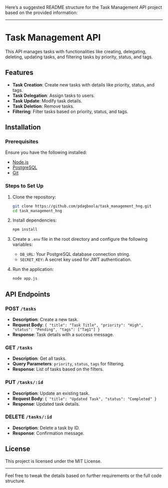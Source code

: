 Here’s a suggested README structure for the Task Management API project based on the provided information:

---

# Task Management API

This API manages tasks with functionalities like creating, delegating, deleting, updating tasks, and filtering tasks by priority, status, and tags.

## Features

- **Task Creation**: Create new tasks with details like priority, status, and tags.
- **Task Delegation**: Assign tasks to users.
- **Task Update**: Modify task details.
- **Task Deletion**: Remove tasks.
- **Filtering**: Filter tasks based on priority, status, and tags.

## Installation

### Prerequisites

Ensure you have the following installed:

- [Node.js](https://nodejs.org/)
- [PostgreSQL](https://www.postgresql.org/)
- [Git](https://git-scm.com/)

### Steps to Set Up

1. Clone the repository:

   ```bash
   git clone https://github.com/pdagboola/task_management_hng.git
   cd task_management_hng
   ```

2. Install dependencies:

   ```bash
   npm install
   ```

3. Create a `.env` file in the root directory and configure the following variables:

   - `DB_URL`: Your PostgreSQL database connection string.
   - `SECRET_KEY`: A secret key used for JWT authentication.

4. Run the application:
   ```bash
   node app.js
   ```

## API Endpoints

### POST `/tasks`

- **Description**: Create a new task.
- **Request Body**: `{ "title": "Task Title", "priority": "High", "status": "Pending", "tags": ["Tag1"] }`
- **Response**: Task details with a success message.

### GET `/tasks`

- **Description**: Get all tasks.
- **Query Parameters**: `priority`, `status`, `tags` for filtering.
- **Response**: List of tasks based on the filters.

### PUT `/tasks/:id`

- **Description**: Update an existing task.
- **Request Body**: `{ "title": "Updated Task", "status": "Completed" }`
- **Response**: Updated task details.

### DELETE `/tasks/:id`

- **Description**: Delete a task by ID.
- **Response**: Confirmation message.

## License

This project is licensed under the MIT License.

---

Feel free to tweak the details based on further requirements or the full code structure.
